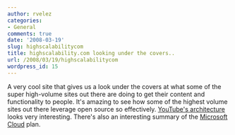 ```yaml
---
author: rvelez
categories:
- General
comments: true
date: '2008-03-19'
slug: highscalabilitycom
title: highscalability.com looking under the covers..
url: /2008/03/19/highscalabilitycom
wordpress_id: 15
---
```



A very cool site that gives us a look under the covers at what some of the super high-volume sites out there are doing to get their content and functionality to people. It's amazing to see how some of the highest volume sites out there leverage open source so effectively. [YouTube's architecture](http://highscalability.com/youtube-architecture) looks very interesting. There's also an interesting summary of the [Microsoft Cloud](http://highscalability.com/microsofts-new-database-cloud-ready-rumble-amazon) plan.
